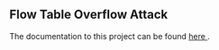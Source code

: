 ## Flow Table Overflow Attack

The documentation to this project can be found <a href="https://www.dropbox.com/s/znj9fh59evqtbje/Flow%20Table%20Overflow%20Attack%20-%20Report.pdf?dl=0"> here </a>.
